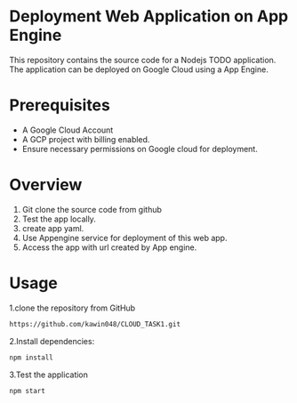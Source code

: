 # Deployment Web Application on App Engine
This repository contains the source code for a Nodejs TODO application. The application can be deployed  on Google Cloud using a App Engine.

# Prerequisites
- A Google Cloud Account 
- A GCP project with billing enabled.
-  Ensure necessary permissions on Google cloud for deployment.

# Overview
1. Git clone the source code from github
2. Test the app locally.
3. create app yaml.
5. Use Appengine service for deployment of this web app.
7. Access the app with url created by App engine.
# Usage
1.clone the repository from GitHub
```bash
https://github.com/kawin048/CLOUD_TASK1.git
```
2.Install dependencies:

```bash
npm install
```

3.Test the application
```bash
npm start

  
